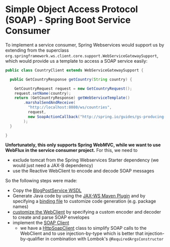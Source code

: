 # Simple Object Access Protocol (SOAP) - Spring Boot Service Consumer

To implement a service consumer, Spring Webservices would support us by extending from the superclass
`org.springframework.ws.client.core.support.WebServiceGatewaySupport`, which would provide us a template
to access a SOAP service easily:

```java
public class CountryClient extends WebServiceGatewaySupport {

  public GetCountryResponse getCountry(String country) {

    GetCountryRequest request = new GetCountryRequest();
    request.setName(country);
    return (GetCountryResponse) getWebServiceTemplate()
        .marshalSendAndReceive(
          "http://localhost:8080/ws/countries", 
          request,
          new SoapActionCallback("http://spring.io/guides/gs-producing-web-service/GetCountryRequest")
        );
  }

}
```

**Unfortunately, this only supports Spring WebMVC, while we want to use WebFlux in the service consumer project.** For this, we need to
- exclude tomcat from the Spring Webservices Starter dependency (we would just need a JAX-B dependency)
- use the Reactive WebClient to encode and decode SOAP messages

So the following steps were made:
- Copy the [BlogPostService WSDL](../src/main/resources/soap/blogPostService.wsdl)
- Generate Java code by using the [JAX-WS Maven Plugin](https://www.mojohaus.org/jaxws-maven-plugin/)
  and by specifying a [binding file](../src/main/resources/soap/wsimport.xjb) to customize code generation (e.g. package names)
- [customize the WebClient](../src/main/java/de/samples/apicomparison/consumer/clients/soap/config/SoapWebClientConfiguration.java) 
  by specifying a custom encoder and decoder to create and parse SOAP envelopes
- implement the [SOAP Client](../src/main/java/de/samples/apicomparison/consumer/clients/soap/BlogPostSoapClient.java)
  - we have a [HttpSoapClient](../src/main/java/de/samples/apicomparison/consumer/clients/soap/HttpSoapClient.java) class
    to simplify SOAP calls to the WebClient and to use injection-by-type which is better that injection-by-qualifier in combination with Lombok's `@RequiredArgsConstructor`

